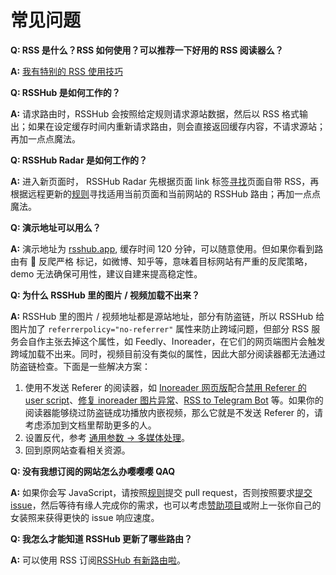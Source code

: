 # 常见问题

**Q: RSS 是什么？RSS 如何使用？可以推荐一下好用的 RSS 阅读器么？**

**A:** [我有特别的 RSS 使用技巧](https://diygod.cc/ohmyrss/)

**Q: RSSHub 是如何工作的？**

**A:** 请求路由时，RSSHub 会按照给定规则请求源站数据，然后以 RSS 格式输出；如果在设定缓存时间内重新请求路由，则会直接返回缓存内容，不请求源站；再加一点点魔法。

**Q: RSSHub Radar 是如何工作的？**

**A:** 进入新页面时， RSSHub Radar 先根据页面 link 标签[寻找](https://github.com/DIYgod/RSSHub-Radar/blob/master/src/js/content/utils.ts#L25)页面自带 RSS，再根据远程更新的[规则](https://github.com/DIYgod/RSSHub/blob/master/assets/radar-rules.js)寻找适用当前页面和当前网站的 RSSHub 路由；再加一点点魔法。

**Q: 演示地址可以用么？**

**A:** 演示地址为 [rsshub.app](https://rsshub.moeyy.cn), 缓存时间 120 分钟，可以随意使用。但如果你看到路由有 <Badge type="danger">🚨 反爬严格</Badge> 标记，如微博、知乎等，意味着目标网站有严重的反爬策略，demo 无法确保可用性，建议自建来提高稳定性。

**Q: 为什么 RSSHub 里的图片 / 视频加载不出来？**

**A:** RSSHub 里的图片 / 视频地址都是源站地址，部分有防盗链，所以 RSSHub 给图片加了 `referrerpolicy="no-referrer"` 属性来防止跨域问题，但部分 RSS 服务会自作主张去掉这个属性，如 Feedly、Inoreader，在它们的网页端图片会触发跨域加载不出来。同时，视频目前没有类似的属性，因此大部分阅读器都无法通过防盗链检查。下面是一些解决方案：

1.  使用不发送 Referer 的阅读器，如 [Inoreader 网页版](https://www.inoreader.com/)配合[禁用 Referer 的 user script](https://greasyfork.org/scripts/376884)、[修复 inoreader 图片异常](https://greasyfork.org/scripts/463461-fix-image-error-at-inoreader)、[RSS to Telegram Bot](https://github.com/Rongronggg9/RSS-to-Telegram-Bot) 等。如果你的阅读器能够绕过防盗链成功播放内嵌视频，那么它就是不发送 Referer 的，请考虑添加到文档里帮助更多的人。
2.  设置反代，参考 [通用参数 -> 多媒体处理](/zh/guide/parameters#多媒体处理)。
3.  回到原网站查看相关资源。

**Q: 没有我想订阅的网站怎么办嘤嘤嘤 QAQ**

**A:** 如果你会写 JavaScript，请按照[规则](/zh/joinus/#提交新的-rsshub-规则)提交 pull request，否则按照要求[提交 issue](https://github.com/DIYgod/RSSHub/issues/new?template=rss_request_zh.md)，然后等待有缘人完成你的需求，也可以考虑[赞助项目](/zh/sponsor)或附上一张你自己的女装照来获得更快的 issue 响应速度。

**Q: 我怎么才能知道 RSSHub 更新了哪些路由？**

**A:** 可以使用 RSS 订阅[RSSHub 有新路由啦](/zh/routes/program-update#rsshub)。
